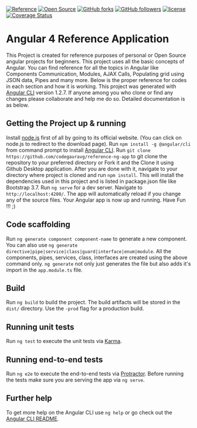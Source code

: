 [![Reference](https://img.shields.io/badge/Purpose-Reference-blue.svg)]()
[![Open Source](https://img.shields.io/badge/Open-Source-orange.svg)](https://opensource.org/)
[![GitHub forks](https://img.shields.io/github/forks/badges/shields.svg?style=social&label=Fork)](https://github.com/codegauravg/reference-ng-app)
[![GitHub followers](https://img.shields.io/github/followers/espadrine.svg?style=social&label=Follow)]()
[![license](https://img.shields.io/badge/license-The%20Unlicense-yellow.svg)](https://github.com/codegauravg/reference-ng-app/blob/master/LICENSE)
[![Coverage Status](https://coveralls.io/repos/github/codegauravg/reference-ng-app/badge.svg?branch=master)](https://coveralls.io/github/codegauravg/reference-ng-app?branch=master)

# Angular 4 Reference Application

This Project is created for reference purposes of personal or Open Source angular projects for beginners. This project uses all the basic concepts of Angular. You can find reference for all the topics in Angular like Components Communication, Modules, AJAX Calls, Populating grid using JSON data, Pipes and many more. Below is the proper reference for codes in each section and how it is working. This project was generated with [Angular CLI](https://github.com/angular/angular-cli) version 1.2.7. If anyone among you who clone or find any changes please collaborate and help me do so. Detailed documentation is as below.

## Getting the Project up & running

Install [node.js](https://nodejs.org/en/download/) first of all by going to its official website. (You can click on node.js to redirect to the download page).
Run `npm install -g @angular/cli` from command prompt to install [Angular CLI](https://angular.io/guide/quickstart).
Run `git clone https://github.com/codegauravg/reference-ng-app` to git clone the repository to your preferred directory or Fork it and the Clone it using Github Desktop application.
After you are done with it, navigate to your directory where project is cloned and run `npm install`. This will install the dependencies used in this project and is listed in package.json file like Bootstrap 3.7.
Run `ng serve` for a dev server. Navigate to `http://localhost:4200/`. The app will automatically reload if you change any of the source files.
Your Angular app is now up and running. Have Fun !!! ;)

## Code scaffolding

Run `ng generate component component-name` to generate a new component. You can also use `ng generate directive|pipe|service|class|guard|interface|enum|module`.
All the components, pipes, services, class, interfaces are created using the above command only.
`ng generate` not only just generates the file but also adds it's import in the `app.module.ts` file.

## Build

Run `ng build` to build the project. The build artifacts will be stored in the `dist/` directory. Use the `-prod` flag for a production build.

## Running unit tests

Run `ng test` to execute the unit tests via [Karma](https://karma-runner.github.io).

## Running end-to-end tests

Run `ng e2e` to execute the end-to-end tests via [Protractor](http://www.protractortest.org/).
Before running the tests make sure you are serving the app via `ng serve`.

## Further help

To get more help on the Angular CLI use `ng help` or go check out the [Angular CLI README](https://github.com/angular/angular-cli/blob/master/README.md).
